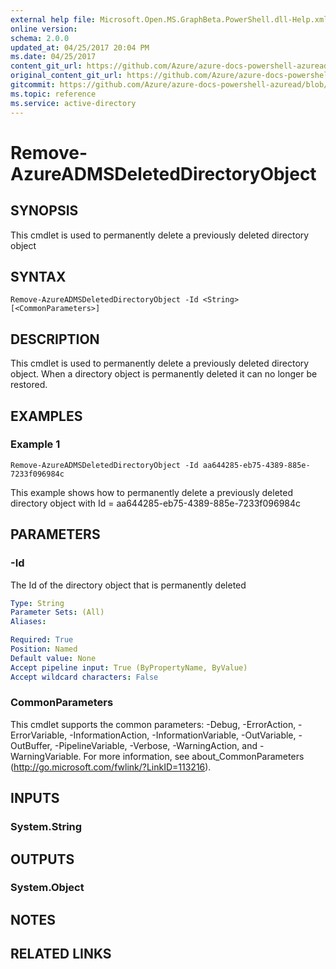 ```yaml
---
external help file: Microsoft.Open.MS.GraphBeta.PowerShell.dll-Help.xml
online version:
schema: 2.0.0
updated_at: 04/25/2017 20:04 PM
ms.date: 04/25/2017
content_git_url: https://github.com/Azure/azure-docs-powershell-azuread/blob/RobdeJong-patch-12/Azure%20AD%20Cmdlets/AzureAD/v2preview/Remove-AzureADMSDeletedDirectoryObject.md
original_content_git_url: https://github.com/Azure/azure-docs-powershell-azuread/blob/RobdeJong-patch-12/Azure%20AD%20Cmdlets/AzureAD/v2preview/Remove-AzureADMSDeletedDirectoryObject.md
gitcommit: https://github.com/Azure/azure-docs-powershell-azuread/blob/c5cc449ee6e2b805fc85a9e05130b06b10899f67
ms.topic: reference
ms.service: active-directory
---
```


# Remove-AzureADMSDeletedDirectoryObject

## SYNOPSIS
This cmdlet is used to permanently delete a previously deleted directory object

## SYNTAX

```
Remove-AzureADMSDeletedDirectoryObject -Id <String> [<CommonParameters>]
```

## DESCRIPTION
This cmdlet is used to permanently delete a previously deleted directory object. When a directory object is permanently deleted it can no longer be restored.

## EXAMPLES

### Example 1
```
Remove-AzureADMSDeletedDirectoryObject -Id aa644285-eb75-4389-885e-7233f096984c
```

This example shows how to permanently delete a previously deleted directory object with Id = aa644285-eb75-4389-885e-7233f096984c

## PARAMETERS

### -Id
The Id of the directory object that is permanently deleted

```yaml
Type: String
Parameter Sets: (All)
Aliases: 

Required: True
Position: Named
Default value: None
Accept pipeline input: True (ByPropertyName, ByValue)
Accept wildcard characters: False
```

### CommonParameters
This cmdlet supports the common parameters: -Debug, -ErrorAction, -ErrorVariable, -InformationAction, -InformationVariable, -OutVariable, -OutBuffer, -PipelineVariable, -Verbose, -WarningAction, and -WarningVariable. For more information, see about_CommonParameters (http://go.microsoft.com/fwlink/?LinkID=113216).

## INPUTS

### System.String

## OUTPUTS

### System.Object

## NOTES

## RELATED LINKS

